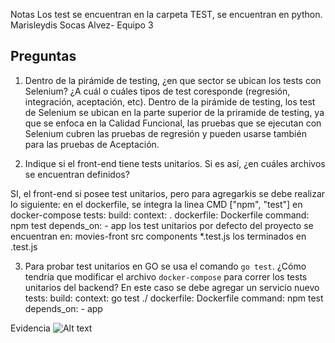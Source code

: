 Notas
Los test se encuentran en la carpeta TEST, se encuentran en python.
Marisleydis Socas Alvez- Equipo 3


## Preguntas

1. Dentro de la pirámide de testing, ¿en que sector se ubican los tests con Selenium? ¿A cuál o cuáles tipos de test coresponde (regresión, integración, aceptación, etc).
Dentro de la pirámide de testing, los test de Selenium se ubican en la parte superior de la priramide de testing, ya que se enfoca en la Calidad Funcional, las pruebas que se ejecutan con Selenium cubren las pruebas de regresión y pueden usarse también para las pruebas de Aceptación.

2. Indique si el front-end tiene tests unitarios. Si es así, ¿en cuáles archivos se encuentran definidos?

SI, el front-end si posee test unitarios, pero para agregarkis se debe realizar lo siguiente: en el dockerfile, se integra la linea
CMD ["npm", "test"] en docker-compose tests: build: context: . dockerfile: Dockerfile command: npm test depends_on: - app los test unitarios por defecto del proyecto se encuentran en: movies-front src components *.test.js los terminados en .test.js

3. Para probar test unitarios en GO se usa el comando `go test`. ¿Cómo tendría que modificar el archivo `docker-compose` para correr los tests unitarios del backend?
En este caso se debe agregar un servicio nuevo tests: build: context: go test ./ dockerfile: Dockerfile command: npm test depends_on: - app

Evidencia
![Alt text](evidencia_tarea3.png)